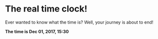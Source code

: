 # The real time clock!

Ever wanted to know what the time is? Well, your journey is about to end!

**The time is Dec 01, 2017, 15:30**